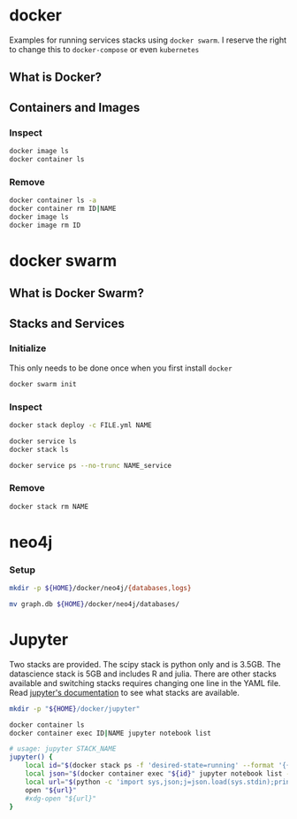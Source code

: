 # docker

Examples for running services stacks using `docker swarm`.  I reserve the right to change this to `docker-compose` or even `kubernetes`

## What is Docker?
## Containers and Images
### Inspect
```bash
docker image ls
docker container ls
```
### Remove
```bash
docker container ls -a
docker container rm ID|NAME
docker image ls
docker image rm ID
```

# docker swarm
## What is Docker Swarm?
## Stacks and Services
### Initialize
This only needs to be done once when you first install `docker`
```bash
docker swarm init
```
### Inspect
```bash
docker stack deploy -c FILE.yml NAME

docker service ls
docker stack ls

docker service ps --no-trunc NAME_service
```

### Remove
```bash
docker stack rm NAME
```

# neo4j

### Setup
```bash
mkdir -p ${HOME}/docker/neo4j/{databases,logs}

mv graph.db ${HOME}/docker/neo4j/databases/
```

# Jupyter
Two stacks are provided.  The scipy stack is python only and is 3.5GB.  The datascience stack is 5GB and includes R and julia.  There are other stacks available and switching stacks requires changing one line in the YAML file.  Read [jupyter's documentation](https://jupyter-docker-stacks.readthedocs.io/en/latest/using/selecting.html#core-stacks) to see what stacks are available.

```bash
mkdir -p "${HOME}/docker/jupyter"
```

```bash
docker container ls
docker container exec ID|NAME jupyter notebook list
```

```bash
# usage: jupyter STACK_NAME
jupyter() {
	local id="$(docker stack ps -f 'desired-state=running' --format '{{.Name}}.{{.ID}}' --no-trunc "$1")"
	local json="$(docker container exec "${id}" jupyter notebook list --json)"
	local url="$(python -c 'import sys,json;j=json.load(sys.stdin);print("http://127.0.0.1:%(port)s/?token=%(token)s"%j)' <<< "${json}")"
	open "${url}"
	#xdg-open "${url}"
}
```
